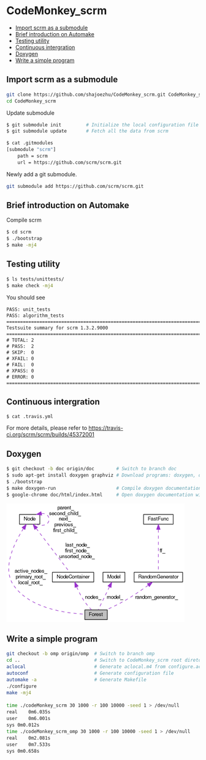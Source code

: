 # CodeMonkey_scrm

 - [Import scrm as a submodule](#submodule)
 - [Brief introduction on Automake](#automake)
 - [Testing utility](#unittest)
 - [Continuous intergration](#travis)
 - [Doxygen](#doxygen)
 - [Write a simple program](#scrm)

## Import scrm as a submodule<a name="submodule"></a>
```bash
git clone https://github.com/shajoezhu/CodeMonkey_scrm.git CodeMonkey_scrm
cd CodeMonkey_scrm
```
Update submodule
```bash
$ git submodule init         # Initialize the local configuration file
$ git submodule update       # Fetch all the data from scrm
```
```bash
$ cat .gitmodules 
[submodule "scrm"]
	path = scrm
	url = https://github.com/scrm/scrm.git
```
Newly add a git submodule.
```bash
git submodule add https://github.com/scrm/scrm.git
```

## Brief introduction on Automake<a name="automake"></a>
Compile scrm
```bash
$ cd scrm
$ ./bootstrap
$ make -mj4
```

## Testing utility<a name="unittest"></a>
```bash
$ ls tests/unittests/
$ make check -mj4
```

You should see
```
PASS: unit_tests
PASS: algorithm_tests
============================================================================
Testsuite summary for scrm 1.3.2.9000
============================================================================
# TOTAL: 2
# PASS:  2
# SKIP:  0
# XFAIL: 0
# FAIL:  0
# XPASS: 0
# ERROR: 0
============================================================================
```

## Continuous intergration<a name="travis"></a>
```
$ cat .travis.yml
```
For more details, please refer to https://travis-ci.org/scrm/scrm/builds/45372001

## Doxygen<a name="doxygen"></a>
```bash
$ git checkout -b doc origin/doc        # Switch to branch doc
$ sudo apt-get install doxygen graphviz # Download programs: doxygen, dot
$ ./bootstrap
$ make doxygen-run                      # Compile doxygen documentation
$ google-chrome doc/html/index.html     # Open doxygen documentation with your favourite web browser
```
![Forest class](classForest__coll__graph.png)

## Write a simple program<a name="scrm"></a>
```bash
git checkout -b omp origin/omp  # Switch to branch omp
cd ..                           # Switch to CodeMonkey_scrm root diretory
aclocal                         # Generate aclocal.m4 from configure.ac file
autoconf                        # Generate configuration file
automake -a                     # Generate Makefile
./configure
make -mj4

time ./codeMonkey_scrm 30 1000 -r 100 10000 -seed 1 > /dev/null
real	0m6.035s
user	0m6.001s
sys	0m0.012s
time ./codeMonkey_scrm_omp 30 1000 -r 100 10000 -seed 1 > /dev/null
real	0m2.081s
user	0m7.533s
sys	0m0.658s
```
